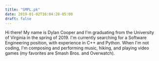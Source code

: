 ```yaml
---
title: "SMPL.pk"
date: 2019-01-02T16:04:28-05:00
draft: false
---
```

Hi there! My name is Dylan Cooper and I'm graduating from the University of Virginia in the spring of 2019. I'm currently searching for a Software Engineering position, with experience in C++ and Python. When I'm not coding, I'm composing and performing music, hiking, and playing video games (my favorites are Smash Bros. and Overwatch).
